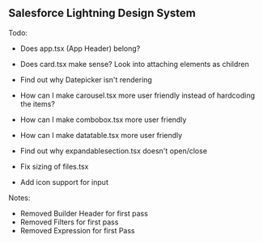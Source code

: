 ## Salesforce Lightning Design System

Todo:

- Does app.tsx (App Header) belong?

- Does card.tsx make sense? Look into attaching elements as children
- Find out why Datepicker isn't rendering
- How can I make carousel.tsx more user friendly instead of hardcoding the items?
- How can I make combobox.tsx more user friendly
- How can I make datatable.tsx more user friendly
- Find out why expandablesection.tsx doesn't open/close
- Fix sizing of files.tsx
- Add icon support for input

Notes:

- Removed Builder Header for first pass
- Removed Filters for first pass
- Removed Expression for first Pass
